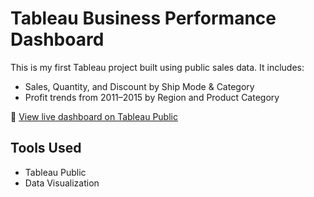 # Tableau Business Performance Dashboard

This is my first Tableau project built using public sales data. It includes:

- Sales, Quantity, and Discount by Ship Mode & Category  
- Profit trends from 2011–2015 by Region and Product Category

🔗 [View live dashboard on Tableau Public](https://public.tableau.com/app/profile/parth.deshmukh3802/viz/Project1_17514526705170/Sales)

## Tools Used
- Tableau Public
- Data Visualization
